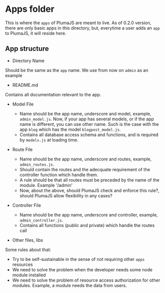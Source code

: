 # Apps folder

This is where the `apps` of PlumaJS are meant to live. As of 0.2.0 version, there are only basic apps in this directory, but, everytime a user adds an `app` to PlumaJS, it will reside here.

## App structure

* Directory Name

Should be the same as the `app` name. We use from now on `admin` as an example

* README.md

Contains all documentation relevant to the app.

* Model File

  * Name should be the app name, underscore and model, example, `admin_model.js`. Now, if your app has several models, or if the app name is different, you can use other name. Such is the case with the app `blog` which has the model `blogpost_model.js`.
  * Contains all database access schema and functions, and is required by `models.js` at loading time.

* Route File

  * Name should be the app name, underscore and routes, example, `admin_routes.js`.
  * Should contain the routes and the adecquate requirement of the controller function which handle them.
  * A rule should be that all routes must be preceded by the name of the module. Example '/admin'
  * Now, about the above, should PlumaJS check and enforce this rule?, should PlumaJS allow flexibility in any cases?

* Controller File

  * Name should be the app name, underscore and controller, example, `admin_controller.js`.
  * Contains all functions (public and private) which handle the routes call

* Other files, libs

Some rules about that: 

  * Try to be self-sustainable in the sense of not requiring other `apps` resources
  * We need to solve the problem when the developer needs some node module installed
  * We need to solve the problem of resource access authorization for other modules. Example, a module needs the data from users.

